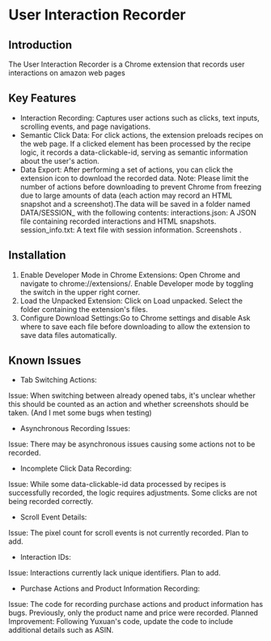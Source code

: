 # User Interaction Recorder
## Introduction
The User Interaction Recorder is a Chrome extension that records user interactions on amazon web pages

## Key Features
- Interaction Recording: Captures user actions such as clicks, text inputs, scrolling events, and page navigations.
- Semantic Click Data: For click actions, the extension preloads recipes on the web page. If a clicked element has been processed by the recipe logic, it records a data-clickable-id, serving as semantic information about the user's action.
- Data Export: After performing a set of actions, you can click the extension icon to download the recorded data. Note: Please limit the number of actions before downloading to prevent Chrome from freezing due to large amounts of data (each action may record an HTML snapshot and a screenshot).The data will be saved in a folder named DATA/SESSION_<timestamp> with the following contents:
interactions.json: A JSON file containing recorded interactions and HTML snapshots.
session_info.txt: A text file with session information.
Screenshots .

## Installation

1. Enable Developer Mode in Chrome Extensions:
Open Chrome and navigate to chrome://extensions/.
Enable Developer mode by toggling the switch in the upper right corner.
2. Load the Unpacked Extension:
Click on Load unpacked.
Select the folder containing the extension's files.
3. Configure Download Settings:Go to Chrome settings and disable Ask where to save each file before downloading to allow the extension to save data files automatically.

## Known Issues
- Tab Switching Actions:

Issue: When switching between already opened tabs, it's unclear whether this should be counted as an action and whether screenshots should be taken. (And I met some bugs when testing)

- Asynchronous Recording Issues:

Issue: There may be asynchronous issues causing some actions not to be recorded.

- Incomplete Click Data Recording:

Issue: While some data-clickable-id data processed by recipes is successfully recorded, the logic requires adjustments. Some clicks are not being recorded correctly.

- Scroll Event Details:

Issue: The pixel count for scroll events is not currently recorded. Plan to add.
- Interaction IDs:

Issue: Interactions currently lack unique identifiers. Plan to add.
- Purchase Actions and Product Information Recording:

Issue: The code for recording purchase actions and product information has bugs. Previously, only the product name and price were recorded.
Planned Improvement: Following Yuxuan's code, update the code to include additional details such as ASIN.
